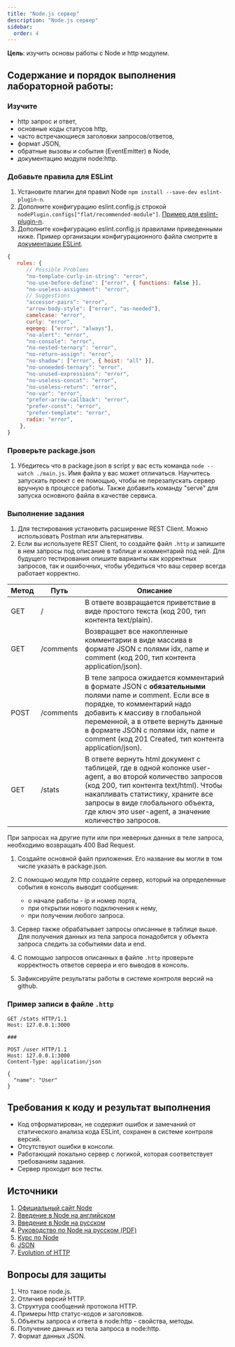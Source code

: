 ```yaml
---
title: "Node.js сервер"
description: "Node.js сервер"
sidebar:
  order: 4
---
```


**Цель**: изучить основы работы с Node и http модулем.

## Содержание и порядок выполнения лабораторной работы:

### Изучите

- http запрос и ответ,
- основные коды статусов http,
- часто встречающиеся заголовки запросов/ответов,
- формат JSON,
- обратные вызовы и события (EventEmitter) в Node,
- документацию модуля node:http.

### Добавьте правила для ESLint

1. Установите плагин для правил Node `npm install --save-dev eslint-plugin-n`.
1. Дополните конфигурацию eslint.config.js строкой `nodePlugin.configs["flat/recommended-module"]`. [Пример для eslint-plugin-n](https://www.npmjs.com/package/eslint-plugin-n).
1. Дополните конфигурацию eslint.config.js правилами приведенными ниже. Пример организации конфигурационного файла смотрите в [документации ESLint](https://eslint.org/docs/latest/use/getting-started#configuration).

```js
{
   rules: {
      // Possible Problems
      "no-template-curly-in-string": "error",
      "no-use-before-define": ["error", { functions: false }],
      "no-useless-assignment": "error",
      // Suggestions
      "accessor-pairs": "error",
      "arrow-body-style": ["error", "as-needed"],
      camelcase: "error",
      curly: "error",
      eqeqeq: ["error", "always"],
      "no-alert": "error",
      "no-console": "error",
      "no-nested-ternary": "error",
      "no-return-assign": "error",
      "no-shadow": ["error", { hoist: "all" }],
      "no-unneeded-ternary": "error",
      "no-unused-expressions": "error",
      "no-useless-concat": "error",
      "no-useless-return": "error",
      "no-var": "error",
      "prefer-arrow-callback": "error",
      "prefer-const": "error",
      "prefer-template": "error",
      radix: "error",
    },
}
```

### Проверьте package.json

1. Убедитесь что в package.json в script у вас есть команда `node --watch ./main.js`. Имя файла у вас может отличаться. Научитесь запускать проект с ее помощью, чтобы не перезапускать сервер вручную в процессе работы. Также добавить команду "serve" для запуска основного файла в качестве сервиса.

### Выполнение задания

1. Для тестирования установить расширение REST Client. Можно использовать Postman или альтернативы.
1. Если вы используете REST Client, то создайте файл `.http` и запишите в нем запросы под описание в таблице и комментарий под ней. Для будущего тестирования опишите варианты как корректных запросов, так и ошибочных, чтобы убедиться что ваш сервер всегда работает корректно.

| Метод | Путь      | Описание                                                                                                                                                                                                                                                                                                   |
| ----- | --------- | ---------------------------------------------------------------------------------------------------------------------------------------------------------------------------------------------------------------------------------------------------------------------------------------------------------- |
| GET   | /         | В ответе возвращается приветствие в виде простого текста (код 200, тип контента text/plain).                                                                                                                                                                                                               |
| GET   | /comments | Возвращает все накопленные комментарии в виде массива в формате JSON с полями idx, name и comment (код 200, тип контента application/json).                                                                                                                                                                |
| POST  | /comments | В теле запроса ожидается комментарий в формате JSON с **обязательными** полями name и comment. Если все в порядке, то комментарий надо добавить к массиву в глобальной переменной, а в ответе вернуть данные в формате JSON с полями idx, name и comment (код 201 Created, тип контента application/json). |
| GET   | /stats    | В ответе вернуть html документ с таблицей, где в одной колонке user-agent, а во второй количество запросов (код 200, тип контента text/html). Чтобы накапливать статистику, храните все запросы в виде глобального объекта, где ключ это user-agent, а значение количество запросов.                       |

При запросах на другие пути или при неверных данных в теле запроса, необходимо возвращать 400 Bad Request.

1. Создайте основной файл приложения. Его название вы могли в том числе указать в package.json.
1. С помощью модуля http создайте сервер, который на определенные события в консоль выводит сообщения:

   - о начале работы - ip и номер порта,
   - при открытии нового подключения к нему,
   - при получении любого запроса.

1. Сервер также обрабатывает запросы описанные в таблице выше. Для получения данных из тела запроса понадобится у объекта запроса следить за событиями data и end.
1. С помощью запросов описанных в файле `.http` проверьте корректность ответов сервера и его выводов в консоль.
1. Зафиксируйте результаты работы в системе контроля версий на github.

### Пример записи в файле `.http`

```
GET /stats HTTP/1.1
Host: 127.0.0.1:3000

###

POST /user HTTP/1.1
Host: 127.0.0.1:3000
Content-Type: application/json

{
  "name": "User"
}
```

## Требования к коду и результат выполнения

- Код отформатирован, не содержит ошибок и замечаний от статического анализа кода ESLint, сохранен в системе контроля версий.
- Отсутствуют ошибки в консоли.
- Работающий локально сервер с логикой, которая соответствует требованиям задания.
- Сервер проходит все тесты.

## Источники

1. [Официальный сайт Node](https://nodejs.org/en/)
1. [Введение в Node на английском](https://nodejs.dev/en/learn/)
1. [Введение в Node на русском](https://nodejsdev.ru/guides/)
1. [Руководство по Node на русском (PDF)](https://ruvds.com/img/other/ee86eb4f-db9f-48d3-8094-c76e14414678.pdf)
1. [Курс по Node](https://habr.com/ru/post/485294/)
1. [JSON](https://doka.guide/tools/json/)
1. [Evolution of HTTP](https://developer.mozilla.org/en-US/docs/Web/HTTP/Evolution_of_HTTP)

## Вопросы для защиты

1. Что такое node.js.
1. Отличия версий HTTP.
1. Структура сообщений протокола HTTP.
1. Примеры http статус-кодов и заголовков.
1. Объекты запроса и ответа в node\:http - свойства, методы.
1. Получение данных из тела запроса в node\:http.
1. Формат данных JSON.